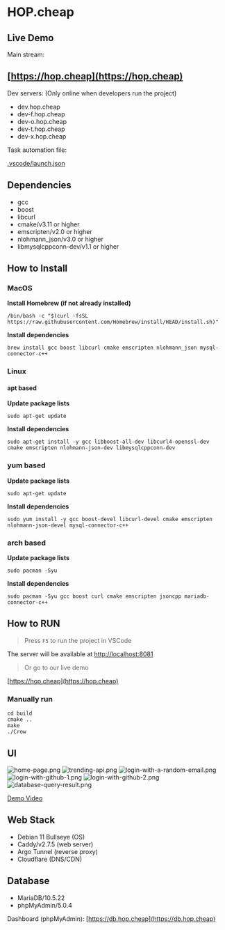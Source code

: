 # HOP.cheap


## Live Demo

Main stream:
## [https://hop.cheap](https://hop.cheap)

Dev servers: (Only online when developers run the project)
* dev.hop.cheap
* dev-f.hop.cheap
* dev-o.hop.cheap
* dev-t.hop.cheap
* dev-x.hop.cheap


Task automation file: 

[.vscode/launch.json](.vscode/launch.json)

## Dependencies

* gcc
* boost
* libcurl
* cmake/v3.11 or higher
* emscripten/v2.0 or higher
* nlohmann_json/v3.0 or higher
* libmysqlcppconn-dev/v1.1 or higher

## How to Install
### MacOS
**Install Homebrew (if not already installed)**
```
/bin/bash -c "$(curl -fsSL https://raw.githubusercontent.com/Homebrew/install/HEAD/install.sh)"
```

**Install dependencies**
```
brew install gcc boost libcurl cmake emscripten nlohmann_json mysql-connector-c++
```

### Linux
#### apt based
**Update package lists**
```
sudo apt-get update
```

**Install dependencies**
```
sudo apt-get install -y gcc libboost-all-dev libcurl4-openssl-dev cmake emscripten nlohmann-json-dev libmysqlcppconn-dev
```


### yum based
**Update package lists**
```
sudo apt-get update
```

**Install dependencies**
```
sudo yum install -y gcc boost-devel libcurl-devel cmake emscripten nlohmann-json-devel mysql-connector-c++
```

### arch based
**Update package lists**
```
sudo pacman -Syu
```

**Install dependencies**
```
sudo pacman -Syu gcc boost curl cmake emscripten jsoncpp mariadb-connector-c++
```

## How to RUN

> Press `F5` to run the project in VSCode

The server will be available at [http://localhost:8081](http://localhost:8081)

> Or go to our live demo

[https://hop.cheap](https://hop.cheap)

### Manually run

```
cd build
cmake ..
make
./Crow
```

## UI

![home-page.png](screenshots/home-page.png)
![trending-api.png](screenshots/trending-api.png)
![login-with-a-random-email.png](screenshots/login-with-a-random-email.png)
![login-with-github-1.png](screenshots/login-with-github-1.png)
![login-with-github-2.png](screenshots/login-with-github-2.png)
![database-query-result.png](screenshots/database-query-result.png)

[Demo Video](screenshots/demo.mp4)

## Web Stack

* Debian 11 Bullseye (OS)
* Caddy/v2.7.5 (web server)
* Argo Tunnel (reverse proxy)
* Cloudflare (DNS/CDN)

## Database

* MariaDB/10.5.22
* phpMyAdmin/5.0.4

Dashboard (phpMyAdmin):
[https://db.hop.cheap](https://db.hop.cheap)